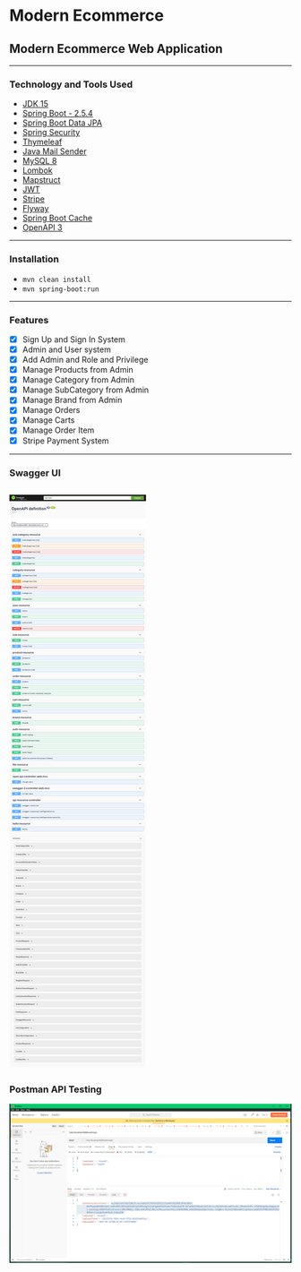 # Modern Ecommerce

## Modern Ecommerce Web Application
---
### Technology and Tools Used
- [JDK 15](https://www.oracle.com/java/technologies/javase/jdk15-archive-downloads.html)
- [Spring Boot - 2.5.4](https://spring.io/projects/spring-boot)
- [Spring Boot Data JPA](https://spring.io/projects/spring-data-jpa)
- [Spring Security](https://spring.io/projects/spring-security)
- [Thymeleaf](https://www.thymeleaf.org/)
- [Java Mail Sender](https://docs.spring.io/spring-framework/docs/current/javadoc-api/org/springframework/mail/javamail/JavaMailSender.html)
- [MySQL 8](https://www.mysql.com/)
- [Lombok](https://projectlombok.org/)
- [Mapstruct](https://mapstruct.org/)
- [JWT](https://github.com/jwtk/jjwt)
- [Stripe](https://stripe.com/docs)
- [Flyway](https://flywaydb.org/)
- [Spring Boot Cache](https://spring.io/guides/gs/caching/)  
- [OpenAPI 3](https://swagger.io/specification/)
---
### Installation
- `mvn clean install`
- `mvn spring-boot:run`
---
### Features
- [x] Sign Up and Sign In System 
- [x] Admin and User system
- [x] Add Admin and Role and Privilege
- [x] Manage Products from Admin
- [x] Manage Category from Admin
- [x] Manage SubCategory from Admin
- [x] Manage Brand from Admin
- [x] Manage Orders
- [x] Manage Carts
- [x] Manage Order Item
- [x] Stripe Payment System
---

### Swagger UI
![APIs](https://github.com/mdmuradhossain/modern-ecommerce/blob/main/src/main/resources/static/images/swagger-ui.png)
---
### Postman API Testing
![Postman testing](https://github.com/mdmuradhossain/modern-ecommerce/blob/main/src/main/resources/static/images/authresponse.png)